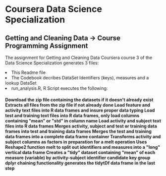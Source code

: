 <h1>Coursera Data Science Specialization</h1>
<h2>Getting and Cleaning Data -> Course Programming Assignment</h2>

The assignment for Getting and Cleaning Data Coursera course 3 of the Data Science Specialization generates 3 files:
  <li>This Readme file
  <li>The Codebook decribes DataSet Identifiers (keys), measures and a lookup DataSet
  <li>run_analysis.R, R Script executes the following:

<h4>
Download the zip file containing the datasets if it doesn't already exist
Extracts all files from the zip file if not already done
Load feature and activity text files into R data frames and insure proper data typing
Load test and training text files into R data frames, only load columns containing "mean" or "std" in column name
Load activity and subject text files into R data frames
Merges activity, subject and test or training data frames into test and training data frames
Merges the test and training data frames into a complete data frame container
Transforms activity and subject columns as factors in preparation for a melt operation
Uses Reshape2 function melt to split out identifiers and measures into a "long" vertical data frame
Creates a "tidy" dataset containing "mean" of each measure (variable) by activity-subject identifier candidate key group
dplyr chaining functionality generates the tidytDf data frame in the last step
</h4>
